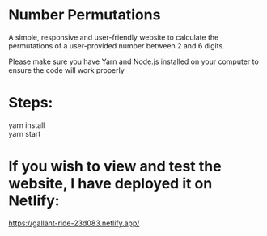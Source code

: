 # Number Permutations
A simple, responsive and user-friendly website to calculate the permutations of a user-provided number between 2 and 6 digits.


Please make sure you have Yarn and Node.js installed on your computer to ensure the code will work properly

# Steps:
yarn install
<br />
yarn start

# If you wish to view and test the website, I have deployed it on Netlify:
https://gallant-ride-23d083.netlify.app/
